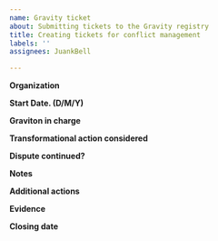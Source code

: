```yaml
---
name: Gravity ticket
about: Submitting tickets to the Gravity registry
title: Creating tickets for conflict management
labels: ''
assignees: JuankBell

---
```


**Organization**

**Start Date. (D/M/Y)**

**Graviton in charge**

**Transformational action considered**

**Dispute continued?**

**Notes**

**Additional actions**

**Evidence**

**Closing date**
